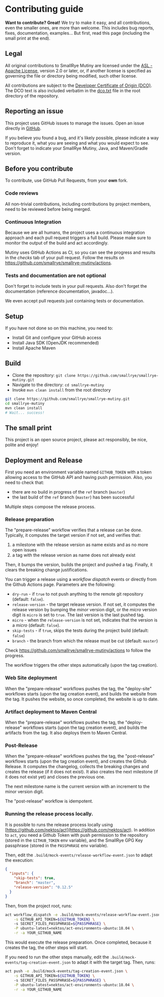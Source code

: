 # Contributing guide

**Want to contribute? Great!** 
We try to make it easy, and all contributions, even the smaller ones, are more than welcome.
This includes bug reports, fixes, documentation, examples... 
But first, read this page (including the small print at the end).

## Legal

All original contributions to SmallRye Mutiny are licensed under the
[ASL - Apache License](https://www.apache.org/licenses/LICENSE-2.0),
version 2.0 or later, or, if another license is specified as governing the file or directory being
modified, such other license.

All contributions are subject to the [Developer Certificate of Origin (DCO)](https://developercertificate.org/).
The DCO text is also included verbatim in the [dco.txt](dco.txt) file in the root directory of the repository.

## Reporting an issue

This project uses GitHub issues to manage the issues. 
Open an issue directly in [GitHub](https://github.com/smallrye/smallrye-mutiny/issues).

If you believe you found a bug, and it's likely possible, please indicate a way to reproduce it, what you are seeing and what you would expect to see.
Don't forget to indicate your SmallRye Mutiny, Java, and Maven/Gradle version. 

## Before you contribute

To contribute, use GitHub Pull Requests, from your **own** fork.

### Code reviews

All non-trivial contributions, including contributions by project members, need to be reviewed before being merged.

### Continuous Integration

Because we are all humans, the project uses a continuous integration approach and each pull request triggers a full build.
Please make sure to monitor the output of the build and act accordingly.

Mutiny uses GitHub Actions as CI, so you can see the progress and results in the _checks_ tab of your pull request.
Follow the results on https://github.com/smallrye/smallrye-mutiny/actions.

### Tests and documentation are not optional

Don't forget to include tests in your pull requests. 
Also don't forget the documentation (reference documentation, javadoc...).

We even accept pull requests just containing tests or documentation.

## Setup

If you have not done so on this machine, you need to:
 
* Install Git and configure your GitHub access
* Install Java SDK (OpenJDK recommended)
* Install Apache Maven

## Build

* Clone the repository: `git clone https://github.com/smallrye/smallrye-mutiny.git`
* Navigate to the directory: `cd smallrye-mutiny`
* Invoke `mvn clean install` from the root directory

```bash
git clone https://github.com/smallrye/smallrye-mutiny.git
cd smallrye-mutiny
mvn clean install
# Wait... success!
```

## The small print

This project is an open source project, please act responsibly, be nice, polite and enjoy!

## Deployment and Release

First you need an environment variable named `GITHUB_TOKEN` with a token allowing access to the GitHub API and having push permission.
Also, you need to check that:

* there are no build in progress of the `ref` branch (`master`)
* the last build of the `ref` branch (`master`) has been successful

Multiple steps compose the release process.

### Release preparation

The "prepare-release" workflow verifies that a release can be done. 
Typically, it computes the target version if not set, and verifies that:

1. a milestone with the release version as name exists and as no more open issues
2. a tag with the release version as name does not already exist

Then, it bumps the version, builds the project and pushed a tag.
Finally, it clears the breaking change justifications.

You can trigger a release using a _workflow dispatch_ events or directly from the Github Actions page.
Parameters are the following:

- `dry-run` - if `true` to not push anything to the remote git repository (default: `false`).
- `release-version` - the target release version. If not set, it computes the release version by bumping the _minor_ version digit, or the _micro_ version digit is `micro` is set to `true`.
The last version is the last pushed tag.
- `micro` - when the `release-version` is not set, indicates that the version is a _micro_ (default: `false`).
- `skip-tests` - if `true`, skips the tests during the project build (default: `false`)
- `branch` - the branch from which the release must be cut (default: `master`)

Check https://github.com/smallrye/smallrye-mutiny/actions to follow the progress.

The workflow triggers the other steps automatically (upon the tag creation).

### Web Site deployment

When the "prepare-release" workflows pushes the tag, the "deploy-site" workflows starts (upon the tag creation event), and builds the website from the tag.
It pushes the website, so once completed, the website is up to date.

### Artifact deployment to Maven Central

When the "prepare-release" workflows pushes the tag, the "deploy-release" workflows starts (upon the tag creation event), and builds the artifacts from the tag.
It also deploys them to Maven Central.

### Post-Release

When the "prepare-release" workflows pushes the tag, the "post-release" workflows starts (upon the tag creation event), and creates the Github Release.
It computes the changelog, collects the breaking changes and creates the release (if it does not exist).
It also creates the next milestone (if it does not exist yet) and closes the previous one.

The next milestone name is the current version with an increment to the minor version digit.

The "post-release" workflow is idempotent.

### Running the release process locally.

It is possible to runs the release process locally using [https://github.com/nektos/act](https://github.com/nektos/act).
In addition to `act`, you need a Github Token with push permission to the repository (stored in the `GITHUB_TOKEN` env variable), and the SmallRye GPG Key passphrase (stored in the `PASSPHRASE` env variable).

Then, edit the `.build/mock-events/release-workflow-event.json` to adapt the execution:

```json
{
  "inputs": {
    "skip-tests": true,
    "branch": "master",
    "release-version": "0.12.5"
  }
}
``` 

Then, from the project root, runs:

```bash
act workflow_dispatch -e .build/mock-events/release-workflow-event.json \
    -s GITHUB_API_TOKEN=${GITHUB_TOKEN} \ 
    -s SECRET_FILES_PASSPHRASE=${PASSPHRASE} \
    -P ubuntu-latest=nektos/act-environments-ubuntu:18.04 \
    -r -a YOUR_GITHUB_NAME
```
 
This would execute the release preparation. 
Once completed, because it creates the tag, the other steps will start.

If you need to run the other steps manually, edit the `.build/mock-events/tag-creation-event.json` to adapt it with the target tag.
Then, runs:

```bash
act push -e .build/mock-events/tag-creation-event.json \
    -s GITHUB_API_TOKEN=${GITHUB_TOKEN} \ 
    -s SECRET_FILES_PASSPHRASE=${PASSPHRASE} \
    -P ubuntu-latest=nektos/act-environments-ubuntu:18.04 \
    -r -a YOUR_GITHUB_NAME
```




